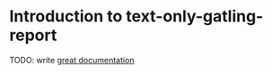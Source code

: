 # Introduction to text-only-gatling-report

TODO: write [great documentation](http://jacobian.org/writing/what-to-write/)
